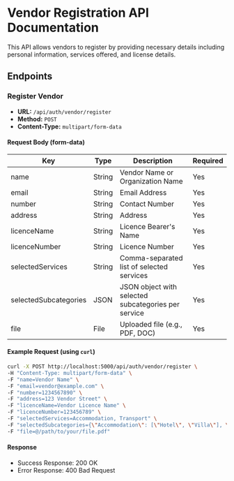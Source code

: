 # Vendor Registration API Documentation

This API allows vendors to register by providing necessary details including personal information, services offered, and license details.

## Endpoints

### Register Vendor

- **URL:** `/api/auth/vendor/register`
- **Method:** `POST`
- **Content-Type:** `multipart/form-data`

#### Request Body (form-data)

| Key                  | Type    | Description                                          | Required |
|----------------------|---------|------------------------------------------------------|----------|
| name                 | String  | Vendor Name or Organization Name                      | Yes      |
| email                | String  | Email Address                                        | Yes      |
| number               | String  | Contact Number                                       | Yes      |
| address              | String  | Address                                              | Yes      |
| licenceName          | String  | Licence Bearer's Name                                | Yes      |
| licenceNumber        | String  | Licence Number                                       | Yes      |
| selectedServices     | String  | Comma-separated list of selected services            | Yes      |
| selectedSubcategories| JSON    | JSON object with selected subcategories per service  | Yes      |
| file                 | File    | Uploaded file (e.g., PDF, DOC)                       | Yes      |

#### Example Request (using `curl`)

```sh
curl -X POST http://localhost:5000/api/auth/vendor/register \
-H "Content-Type: multipart/form-data" \
-F "name=Vendor Name" \
-F "email=vendor@example.com" \
-F "number=1234567890" \
-F "address=123 Vendor Street" \
-F "licenceName=Vendor Licence Name" \
-F "licenceNumber=123456789" \
-F "selectedServices=Accommodation, Transport" \
-F "selectedSubcategories={\"Accommodation\": [\"Hotel\", \"Villa\"], \"Transport\": [\"Car Rental\"]}" \
-F "file=@/path/to/your/file.pdf"
```

#### Response

 - Success Response: 200 OK
 - Error Response: 400 Bad Request

